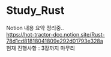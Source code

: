# Study_Rust

Notion 내용 요약 정리중.. 
<br>
https://hot-tractor-dcc.notion.site/Rust-78d1cd81818041809e292d01793e328a
<br>
현재 진행사항 : 3장까지 마무리 

